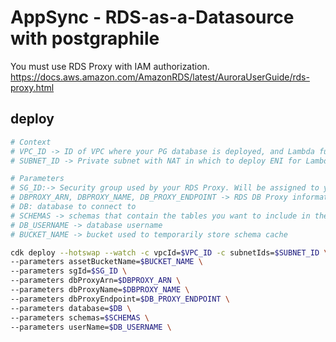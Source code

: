 # AppSync - RDS-as-a-Datasource with postgraphile

You must use RDS Proxy with IAM authorization.
https://docs.aws.amazon.com/AmazonRDS/latest/AuroraUserGuide/rds-proxy.html
## deploy

```sh
# Context
# VPC_ID -> ID of VPC where your PG database is deployed, and Lambda functions will be deployed
# SUBNET_ID -> Private subnet with NAT in which to deploy ENI for Lambda functions 

# Parameters
# SG_ID:-> Security group used by your RDS Proxy. Will be assigned to your Lambda ENIs 
# DBPROXY_ARN, DBPROXY_NAME, DB_PROXY_ENDPOINT -> RDS DB Proxy information 
# DB: database to connect to 
# SCHEMAS -> schemas that contain the tables you want to include in the schema
# DB_USERNAME -> database username 
# BUCKET_NAME -> bucket used to temporarily store schema cache

cdk deploy --hotswap --watch -c vpcId=$VPC_ID -c subnetIds=$SUBNET_ID \
--parameters assetBucketName=$BUCKET_NAME \
--parameters sgId=$SG_ID \
--parameters dbProxyArn=$DBPROXY_ARN \
--parameters dbProxyName=$DBPROXY_NAME \
--parameters dbProxyEndpoint=$DB_PROXY_ENDPOINT \
--parameters database=$DB \
--parameters schemas=$SCHEMAS \
--parameters userName=$DB_USERNAME \
```
